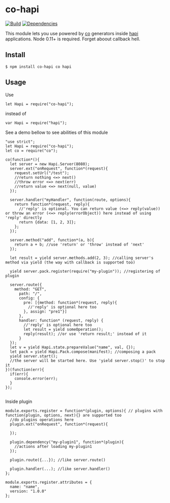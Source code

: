 # co-hapi

[![Build](https://travis-ci.org/bandwidthcom/co-hapi.png)](https://travis-ci.org/bandwidthcom/co-hapi)
[![Dependencies](https://david-dm.org/bandwidthcom/co-hapi.png)](https://david-dm.org/bandwidthcom/co-hapi)


This module lets you use powered by [co](https://github.com/visionmedia/co) generators inside [hapi](http://hapijs.com/) applications. Node 0.11+ is required. Forget aboout callback hell.


## Install

    $ npm install co-hapi co hapi

## Usage

Use

```
let Hapi = require("co-hapi");
```

instead of

```
var Hapi = require("hapi");
```

See a demo bellow to see abilities of this module

```
"use strict";
let Hapi = require("co-hapi");
let co = require("co");

co(function*(){
  let server = new Hapi.Server(8080);
  server.ext("onRequest", function*(request){
    request.setUrl("/test");
    //return nothing <=> next()
    //throw error <=> next(err)
    //return value <=> next(null, value)
  });

  server.handler("myHandler", function(route, options){
    return function*(request, reply){
      //'reply' is optional. You can return value (<=> reply(value)) or throw an error (<=> reply(errorObject)) here instead of using 'reply' directly
      return {data: [1, 2, 3]};
    };
  });

  server.method("add", function*(a, b){
    return a + b; //use 'return' or 'throw' instead of 'next'
  });

  let result = yield server.methods.add(2, 3); //calling server's method via yield (the way with callback is supported too)

  yield server.pack.register(require("my-plugin")); //registering of plugin

  server.route({
    method: "GET",
      path: "/",
      config: {
        pre: [{method: function*(request, reply){
          //'reply' is optional here too
        }, assign: "pre1"}]
      },
      handler: function* (request, reply) {
        //'reply' is optional here too
        let result = yield someOperation();
        reply(result); //or use 'return result;' instead of it
      }
  });
  let v = yield Hapi.state.prepareValue("name", val, {});
  let pack = yield Hapi.Pack.compose(manifest); //composing a pack
  yield server.start();
  //the server will be started here. Use 'yield server.stop()' to stop it
})(function(err){
  if(err){
    console.error(err);
  }
});


```

Inside plugin

```
module.exports.register = function*(plugin, options){ // plugins with function(plugin, options, next){} are supported too
  //do plugins operations here
  plugin.ext("onRequest", function*(request){

  });

  plugin.dependency("my-plugin1", function*(plugin){
    //actions after loading my-plugin1
  });

  plugin.route({...}); //like server.route()

  plugin.handler(...); //like server.handler()
};

module.exports.register.attributes = {
  name: "name",
  version: "1.0.0"
};
```
